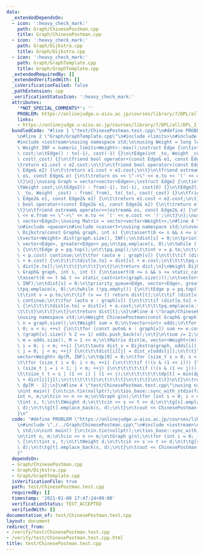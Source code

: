```yaml
---
data:
  _extendedDependsOn:
  - icon: ':heavy_check_mark:'
    path: Graph/ChinesePostman.cpp
    title: Graph/ChinesePostman.cpp
  - icon: ':heavy_check_mark:'
    path: Graph/Dijkstra.cpp
    title: Graph/Dijkstra.cpp
  - icon: ':heavy_check_mark:'
    path: Graph/GraphTemplate.cpp
    title: Graph/GraphTemplate.cpp
  _extendedRequiredBy: []
  _extendedVerifiedWith: []
  _isVerificationFailed: false
  _pathExtension: cpp
  _verificationStatusIcon: ':heavy_check_mark:'
  attributes:
    '*NOT_SPECIAL_COMMENTS*': ''
    PROBLEM: https://onlinejudge.u-aizu.ac.jp/courses/library/7/DPL/all/DPL_2_B
    links:
    - https://onlinejudge.u-aizu.ac.jp/courses/library/7/DPL/all/DPL_2_B
  bundledCode: "#line 1 \"test/ChinesePostman.test.cpp\"\n#define PROBLEM \"https://onlinejudge.u-aizu.ac.jp/courses/library/7/DPL/all/DPL_2_B\"\
    \n#line 2 \"Graph/GraphTemplate.cpp\"\n#include <limits>\n#include <vector>\n\
    #include <iostream>\nusing namespace std;\n\nusing Weight = long long;\nconstexpr\
    \ Weight INF = numeric_limits<Weight>::max();\nstruct Edge {\n\tint to;\n\tWeight\
    \ cost;\n\tEdge() : to(-1), cost(-1) {}\n\tEdge(int _to, Weight _cost = 1) : to(_to),\
    \ cost(_cost) {}\n\tfriend bool operator<(const Edge& e1, const Edge& e2) {\n\t\
    \treturn e1.cost < e2.cost;\n\t}\n\tfriend bool operator>(const Edge& e1, const\
    \ Edge& e2) {\n\t\treturn e1.cost > e2.cost;\n\t}\n\tfriend ostream& operator<<(ostream&\
    \ os, const Edge& e) {\n\t\treturn os << \"->\" << e.to << '(' << e.cost << ')';\n\
    \t}\n};\nusing Graph = vector<vector<Edge>>;\nstruct Edge2 {\n\tint from, to;\n\
    \tWeight cost;\n\tEdge2() : from(-1), to(-1), cost(0) {}\n\tEdge2(int _from, int\
    \ _to, Weight _cost) : from(_from), to(_to), cost(_cost) {}\n\tfriend bool operator<(const\
    \ Edge2& e1, const Edge2& e2) {\n\t\treturn e1.cost < e2.cost;\n\t}\n\tfriend\
    \ bool operator>(const Edge2& e1, const Edge2& e2) {\n\t\treturn e1.cost > e2.cost;\n\
    \t}\n\tfriend ostream& operator<<(ostream& os, const Edge2& e) {\n\t\treturn os\
    \ << e.from << \"->\" << e.to << '(' << e.cost << ')';\n\t}\n};\nusing Edges =\
    \ vector<Edge2>;\nusing Matrix = vector<vector<Weight>>;\n#line 4 \"Graph/Dijkstra.cpp\"\
    \n#include <queue>\n#include <cassert>\nusing namespace std;\n\nvector<Weight>\
    \ Dijkstra(const Graph& graph, int s) {\n\tassert(0 <= s && s <= static_cast<int>(graph.size()));\n\
    \tvector<Weight> dist(graph.size(), INF);\n\tdist[s] = 0;\n\tpriority_queue<Edge,\
    \ vector<Edge>, greater<Edge>> pq;\n\tpq.emplace(s, 0);\n\twhile (!pq.empty())\
    \ {\n\t\tEdge p = pq.top();\n\t\tpq.pop();\n\t\tint v = p.to;\n\t\tif (dist[v]\
    \ < p.cost) continue;\n\t\tfor (auto e : graph[v]) {\n\t\t\tif (dist[e.to] > dist[v]\
    \ + e.cost) {\n\t\t\t\tdist[e.to] = dist[v] + e.cost;\n\t\t\t\tpq.emplace(e.to,\
    \ dist[e.to]);\n\t\t\t}\n\t\t}\n\t}\n\treturn dist;\n}\nWeight Dijkstra(const\
    \ Graph& graph, int s, int t) {\n\tassert(0 <= s && s <= static_cast<int>(graph.size()));\n\
    \tassert(0 <= t && t <= static_cast<int>(graph.size()));\n\tvector<Weight> dist(graph.size(),\
    \ INF);\n\tdist[s] = 0;\n\tpriority_queue<Edge, vector<Edge>, greater<Edge>> pq;\n\
    \tpq.emplace(s, 0);\n\twhile (!pq.empty()) {\n\t\tEdge p = pq.top();\n\t\tpq.pop();\n\
    \t\tint v = p.to;\n\t\tif (v == t) return dist[t];\n\t\tif (dist[v] < p.cost)\
    \ continue;\n\t\tfor (auto e : graph[v]) {\n\t\t\tif (dist[e.to] > dist[v] + e.cost)\
    \ {\n\t\t\t\tdist[e.to] = dist[v] + e.cost;\n\t\t\t\tpq.emplace(e.to, dist[e.to]);\n\
    \t\t\t}\n\t\t}\n\t}\n\treturn dist[t];\n}\n#line 4 \"Graph/ChinesePostman.cpp\"\
    \nusing namespace std;\n\nWeight ChinesePostman(const Graph& graph) {\n\tsize_t\
    \ n = graph.size();\n\tWeight sum = 0;\n\tvector<int> odds;\n\tfor (size_t v =\
    \ 0; v < n; ++v) {\n\t\tfor (const auto& e : graph[v]) sum += e.cost;\n\t\tif\
    \ (graph[v].size() % 2 == 1) odds.push_back(v);\n\t}\n\tsum /= 2;\n\n\tsize_t\
    \ m = odds.size(), M = 1 << m;\n\tMatrix dist(m, vector<Weight>(m));\n\tfor (size_t\
    \ i = 0; i < m; ++i) {\n\t\tauto dist_v = Dijkstra(graph, odds[i]);\n\t\tfor (size_t\
    \ j = 0; j < m; ++j) {\n\t\t\tdist[i][j] = dist_v[odds[j]];\n\t\t}\n\t}\n\n\t\
    vector<Weight> dp(M, INF);\n\tdp[0] = 0;\n\tfor (size_t s = 0; s < M; ++s) {\n\
    \t\tfor (size_t i = 0; i < m; ++i) {\n\t\t\tif (!(s & (1 << i))) {\n\t\t\t\tfor\
    \ (size_t j = i + 1; j < m; ++j) {\n\t\t\t\t\tif (!(s & (1 << j))) {\n\t\t\t\t\
    \t\tsize_t t = s | (1 << i) | (1 << j);\n\t\t\t\t\t\tdp[t] = min(dp[t], dp[s]\
    \ + dist[i][j]);\n\t\t\t\t\t}\n\t\t\t\t}\n\t\t\t}\n\t\t}\n\t}\n\treturn sum +\
    \ dp[M - 1];\n}\n#line 4 \"test/ChinesePostman.test.cpp\"\nusing namespace std;\n\
    \nint main() {\n\tcin.tie(nullptr);\n\tios_base::sync_with_stdio(false);\n\n\t\
    int n, m;\n\tcin >> n >> m;\n\tGraph g(n);\n\tfor (int i = 0; i < m; ++i) {\n\t\
    \tint s, t;\n\t\tWeight d;\n\t\tcin >> s >> t >> d;\n\t\tg[s].emplace_back(t,\
    \ d);\n\t\tg[t].emplace_back(s, d);\n\t}\n\tcout << ChinesePostman(g) << '\\n';\n\
    }\n"
  code: "#define PROBLEM \"https://onlinejudge.u-aizu.ac.jp/courses/library/7/DPL/all/DPL_2_B\"\
    \n#include \"./../Graph/ChinesePostman.cpp\"\n#include <iostream>\nusing namespace\
    \ std;\n\nint main() {\n\tcin.tie(nullptr);\n\tios_base::sync_with_stdio(false);\n\
    \n\tint n, m;\n\tcin >> n >> m;\n\tGraph g(n);\n\tfor (int i = 0; i < m; ++i)\
    \ {\n\t\tint s, t;\n\t\tWeight d;\n\t\tcin >> s >> t >> d;\n\t\tg[s].emplace_back(t,\
    \ d);\n\t\tg[t].emplace_back(s, d);\n\t}\n\tcout << ChinesePostman(g) << '\\n';\n\
    }"
  dependsOn:
  - Graph/ChinesePostman.cpp
  - Graph/Dijkstra.cpp
  - Graph/GraphTemplate.cpp
  isVerificationFile: true
  path: test/ChinesePostman.test.cpp
  requiredBy: []
  timestamp: '2021-01-08 17:47:24+09:00'
  verificationStatus: TEST_ACCEPTED
  verifiedWith: []
documentation_of: test/ChinesePostman.test.cpp
layout: document
redirect_from:
- /verify/test/ChinesePostman.test.cpp
- /verify/test/ChinesePostman.test.cpp.html
title: test/ChinesePostman.test.cpp
---
```


